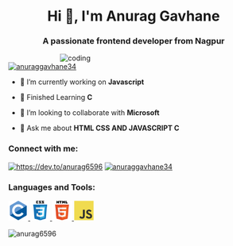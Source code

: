<h1 align="center">Hi 👋, I'm Anurag Gavhane</h1>
<h3 align="center">A passionate frontend developer from Nagpur</h3>
<img align="right" alt="coding" width="400" src="https://camo.githubusercontent.com/cae12fddd9d6982901d82580bdf321d81fb299141098ca1c2d4891870827bf17/68747470733a2f2f6d69726f2e6d656469756d2e636f6d2f6d61782f313336302f302a37513379765349765f7430696f4a2d5a2e676966">

<p align="left"> <a href="https://twitter.com/anuraggavhane34" target="blank"><img src="https://img.shields.io/twitter/follow/anuraggavhane34?logo=twitter&style=for-the-badge" alt="anuraggavhane34" /></a> </p>

- 🔭 I’m currently working on **Javascript**

- 🌱 Finished Learning **C** 

- 👯 I’m looking to collaborate with **Microsoft**

- 💬 Ask me about **HTML CSS AND JAVASCRIPT C**

<h3 align="left">Connect with me:</h3>
<p align="left">
<a href="https://dev.to/https://dev.to/anurag6596" target="blank"><img align="center" src="https://raw.githubusercontent.com/rahuldkjain/github-profile-readme-generator/master/src/images/icons/Social/devto.svg" alt="https://dev.to/anurag6596" height="30" width="40" /></a>
<a href="https://twitter.com/anuraggavhane34" target="blank"><img align="center" src="https://raw.githubusercontent.com/rahuldkjain/github-profile-readme-generator/master/src/images/icons/Social/twitter.svg" alt="anuraggavhane34" height="30" width="40" /></a>
</p>

<h3 align="left">Languages and Tools:</h3>
<p align="left"> <a href="https://www.cprogramming.com/" target="_blank" rel="noreferrer"> <img src="https://raw.githubusercontent.com/devicons/devicon/master/icons/c/c-original.svg" alt="c" width="40" height="40"/> </a> <a href="https://www.w3schools.com/css/" target="_blank" rel="noreferrer"> <img src="https://raw.githubusercontent.com/devicons/devicon/master/icons/css3/css3-original-wordmark.svg" alt="css3" width="40" height="40"/> </a> <a href="https://www.w3.org/html/" target="_blank" rel="noreferrer"> <img src="https://raw.githubusercontent.com/devicons/devicon/master/icons/html5/html5-original-wordmark.svg" alt="html5" width="40" height="40"/> </a> <a href="https://developer.mozilla.org/en-US/docs/Web/JavaScript" target="_blank" rel="noreferrer"> <img src="https://raw.githubusercontent.com/devicons/devicon/master/icons/javascript/javascript-original.svg" alt="javascript" width="40" height="40"/> </a> </p>

<p><img align="center" src="https://github-readme-stats.vercel.app/api/top-langs?username=anurag6596&show_icons=true&locale=en&layout=compact" alt="anurag6596" /></p>
